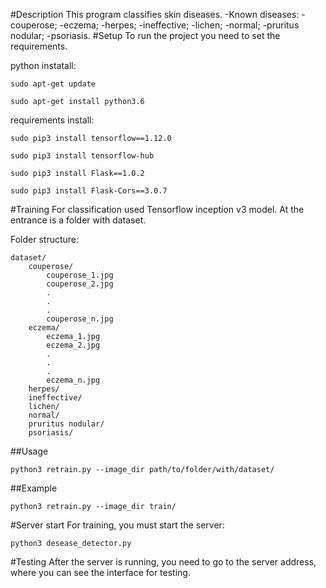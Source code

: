 #Description
This program classifies skin diseases.
    -Known diseases:
    -couperose;
    -eczema;
    -herpes;
    -ineffective;
    -lichen;
    -normal;
    -pruritus nodular;
    -psoriasis.
#Setup
To run the project you need to set the requirements.

python instatall:    
````
sudo apt-get update

sudo apt-get install python3.6
````
requirements install:
````
sudo pip3 install tensorflow==1.12.0

sudo pip3 install tensorflow-hub

sudo pip3 install Flask==1.0.2

sudo pip3 install Flask-Cors==3.0.7
````


#Training
For classification used Tensorflow inception v3 model. At the entrance is a folder with dataset.

Folder structure:
````
dataset/
    couperose/
        couperose_1.jpg
        couperose_2.jpg
        .
        .
        .
        couperose_n.jpg
    eczema/
        eczema_1.jpg
        eczema_2.jpg
        .
        .
        .
        eczema_n.jpg
    herpes/
    ineffective/
    lichen/
    normal/
    pruritus nodular/
    psoriasis/
````
##Usage
````
python3 retrain.py --image_dir path/to/folder/with/dataset/ 
````

##Example
````
python3 retrain.py --image_dir train/
````
#Server start 
For training, you must start the server:

````
python3 desease_detector.py 
````
#Testing
After the server is running, you need to go to the server address, where you can see the interface for testing.


